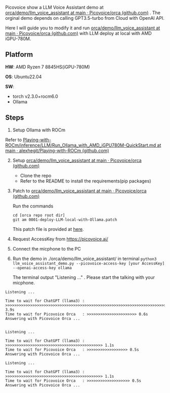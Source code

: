 
Picovoice show a LLM Voice Assistant demo at [orca/demo/llm_voice_assistant at main · Picovoice/orca (github.com)](https://github.com/Picovoice/orca/tree/main/demo/llm_voice_assistant) . The orginal demo depends on calling GPT3.5-turbo from Cloud with OpenAI API. 

Here I will guide you to modify it and run [orca/demo/llm_voice_assistant at main · Picovoice/orca (github.com)](https://github.com/Picovoice/orca/tree/main/demo/llm_voice_assistant) with LLM deploy at local with AMD iGPU-780M.

## Platform
**HW**: AMD Ryzen 7 8845HS(iGPU-780M)

**OS**: Ubuntu22.04

**SW**: 
- torch v2.3.0+rocm6.0
- Ollama

## Steps
1. Setup Ollama with ROCm

Refer to [Playing-with-ROCm/inference/LLM/Run_Ollama_with_AMD_iGPU780M-QuickStart.md at main · alexhegit/Playing-with-ROCm (github.com)](https://github.com/alexhegit/Playing-with-ROCm/blob/main/inference/LLM/Run_Ollama_with_AMD_iGPU780M-QuickStart.md) 

2. Setup [orca/demo/llm_voice_assistant at main · Picovoice/orca (github.com)](https://github.com/Picovoice/orca/tree/main/demo/llm_voice_assistant) 
	- Clone the repo
	- Refer to the README to install the requirements(pip packages)

3. Patch to [orca/demo/llm_voice_assistant at main · Picovoice/orca (github.com)](https://github.com/Picovoice/orca/tree/main/demo/llm_voice_assistant)
   
   Run the commands
	 ```
	 cd [orca repo root dir]
	 git am 0001-deploy-LLM-local-with-Ollama.patch
	 ```
   This patch file is provided at [here](https://github.com/alexhegit/Playing-with-ROCm/blob/main/inference/LLM/LLM_Voice_Assistant/0001-deploy-LLM-local-with-Ollama.patch).

5. Request AccessKey from https://picovoice.ai/ 

6. Connect the micphone to the PC

7.  Run the demo in ./orca/demo/llm_voice_assistant/ in terminal
	`python3 llm_voice_assistant_demo.py --picovoice-access-key [your AccessKey] --openai-access-key ollama` 
	
	The terminal output "Listening ..." . Please start the talking with your micphone. 


```
Listening ...

Time to wait for ChatGPT (llama3) : >>>>>>>>>>>>>>>>>>>>>>>>>>>>>>>>>>>>>>>>>>>>>>>>>>>>>>>>>>>>>>>>>>>>>>>>>>>>>>>>>>>>>>>>>>>>>>>>>>>>>>>>>>>>>>>>>>>>>>>>>>>>>>>>>>>>>>>>>>>>>>>>>>>>>>>>>>>>> 3.9s
Time to wait for Picovoice Orca   : >>>>>>>>>>>>>>>>>>>>>> 0.6s
Answering with Picovoice Orca ...


Listening ...

Time to wait for ChatGPT (llama3) : >>>>>>>>>>>>>>>>>>>>>>>>>>>>>>>>>>>>>>>>>>> 1.1s
Time to wait for Picovoice Orca   : >>>>>>>>>>>>>>>>>> 0.5s
Answering with Picovoice Orca ...

Listening ...

Time to wait for ChatGPT (llama3) : >>>>>>>>>>>>>>>>>>>>>>>>>>>>>>>>>>>>>>>>>>> 1.1s
Time to wait for Picovoice Orca   : >>>>>>>>>>>>>>>>>>> 0.5s
Answering with Picovoice Orca ...
```

